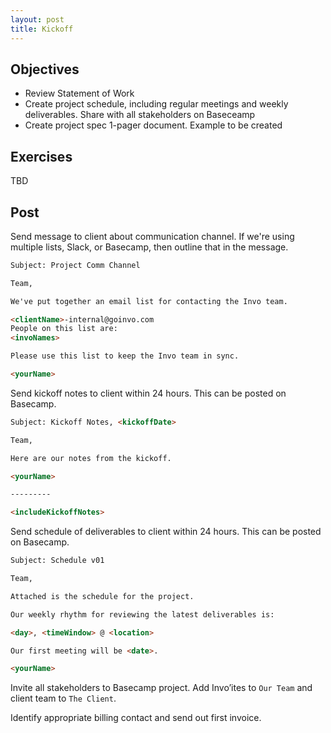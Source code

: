 ```yaml
---
layout: post
title: Kickoff
---
```


## Objectives

 + Review Statement of Work
 + Create project schedule, including regular meetings and weekly deliverables. Share with all stakeholders on Baseceamp
 + Create project spec 1-pager document. Example to be created

## Exercises

TBD

## Post
Send message to client about communication channel. If we're using multiple lists, Slack, or Basecamp, then outline that in the message.

```html
Subject: Project Comm Channel

Team,

We've put together an email list for contacting the Invo team. 

<clientName>-internal@goinvo.com
People on this list are:
<invoNames>

Please use this list to keep the Invo team in sync.

<yourName>

```

Send kickoff notes to client within 24 hours. This can be posted on Basecamp.

```html
Subject: Kickoff Notes, <kickoffDate>

Team,

Here are our notes from the kickoff.

<yourName>

---------

<includeKickoffNotes>

```

Send schedule of deliverables to client within 24 hours. This can be posted on Basecamp.

```html
Subject: Schedule v01

Team,

Attached is the schedule for the project.

Our weekly rhythm for reviewing the latest deliverables is:

<day>, <timeWindow> @ <location>

Our first meeting will be <date>.

<yourName>
```

Invite all stakeholders to Basecamp project. Add Invo’ites to `Our Team` and client team to `The Client`.

Identify appropriate billing contact and send out first invoice.